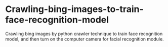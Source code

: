 # Crawling-bing-images-to-train-face-recognition-model
Crawling bing images by python crawler technique to train face recognition model, and then turn on the computer camera for facial recognition module.
